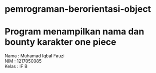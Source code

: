 # pemrograman-berorientasi-object
# Program menampilkan nama dan bounty karakter one piece

Nama    : Muhamad Iqbal Fauzi <br>
NIM     : 1217050085 <br>
Kelas   : IF B
